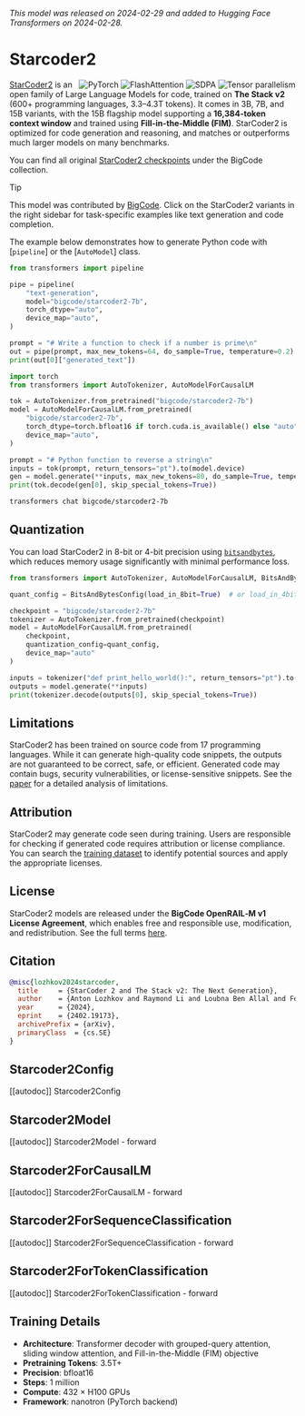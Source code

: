 <!--Copyright 2024 The HuggingFace Team. All rights reserved.

Licensed under the Apache License, Version 2.0 (the "License"); you may not use this file except in compliance with
the License. You may obtain a copy of the License at

http://www.apache.org/licenses/LICENSE-2.0

Unless required by applicable law or agreed to in writing, software distributed under the License is distributed on
an "AS IS" BASIS, WITHOUT WARRANTIES OR CONDITIONS OF ANY KIND, either express or implied. See the License for the
specific language governing permissions and limitations under the License.

⚠️ Note that this file is in Markdown but contain specific syntax for our doc-builder (similar to MDX) that may not be
rendered properly in your Markdown viewer.

-->
*This model was released on 2024-02-29 and added to Hugging Face Transformers on 2024-02-28.*

# Starcoder2

<div style="float: right;">
  <div class="flex flex-wrap space-x-1">
    <img alt="PyTorch" src="https://img.shields.io/badge/PyTorch-DE3412?style=flat&logo=pytorch&logoColor=white">
    <img alt="FlashAttention" src="https://img.shields.io/badge/%E2%9A%A1%EF%B8%8E%20FlashAttention-eae0c8?style=flat">
    <img alt="SDPA" src="https://img.shields.io/badge/SDPA-DE3412?style=flat&logo=pytorch&logoColor=white">
    <img alt="Tensor parallelism" src="https://img.shields.io/badge/Tensor%20parallelism-06b6d4?style=flat&logoColor=white">
  </div>
</div>

[StarCoder2](https://huggingface.co/papers/2402.19173) is an open family of Large Language Models for code, trained on **The Stack v2** (600+ programming languages, 3.3–4.3T tokens). It comes in 3B, 7B, and 15B variants, with the 15B flagship model supporting a **16,384-token context window** and trained using **Fill-in-the-Middle (FIM)**. StarCoder2 is optimized for code generation and reasoning, and matches or outperforms much larger models on many benchmarks.

You can find all original [StarCoder2 checkpoints](https://huggingface.co/collections/bigcode/starcoder2-65de6da6e87db3383572be1a) under the BigCode collection.

> [!TIP]
> This model was contributed by [BigCode](https://huggingface.co/bigcode).
> Click on the StarCoder2 variants in the right sidebar for task-specific examples like text generation and code completion.

The example below demonstrates how to generate Python code with [`pipeline`] or the [`AutoModel`] class.

<hfoptions id="usage">
<hfoption id="Pipeline">

```python
from transformers import pipeline

pipe = pipeline(
    "text-generation",
    model="bigcode/starcoder2-7b",
    torch_dtype="auto",
    device_map="auto",
)

prompt = "# Write a function to check if a number is prime\n"
out = pipe(prompt, max_new_tokens=64, do_sample=True, temperature=0.2)
print(out[0]["generated_text"])
```

</hfoption>
<hfoption id="AutoModel">

```python
import torch
from transformers import AutoTokenizer, AutoModelForCausalLM

tok = AutoTokenizer.from_pretrained("bigcode/starcoder2-7b")
model = AutoModelForCausalLM.from_pretrained(
    "bigcode/starcoder2-7b",
    torch_dtype=torch.bfloat16 if torch.cuda.is_available() else "auto",
    device_map="auto",
)

prompt = "# Python function to reverse a string\n"
inputs = tok(prompt, return_tensors="pt").to(model.device)
gen = model.generate(**inputs, max_new_tokens=80, do_sample=True, temperature=0.3)
print(tok.decode(gen[0], skip_special_tokens=True))
```

</hfoption>
<hfoption id="transformers-cli">

```bash
transformers chat bigcode/starcoder2-7b
```

</hfoption>
</hfoptions>

## Quantization

You can load StarCoder2 in 8-bit or 4-bit precision using [`bitsandbytes`](https://github.com/TimDettmers/bitsandbytes), which reduces memory usage significantly with minimal performance loss.

```python
from transformers import AutoTokenizer, AutoModelForCausalLM, BitsAndBytesConfig

quant_config = BitsAndBytesConfig(load_in_8bit=True)  # or load_in_4bit=True

checkpoint = "bigcode/starcoder2-7b"
tokenizer = AutoTokenizer.from_pretrained(checkpoint)
model = AutoModelForCausalLM.from_pretrained(
    checkpoint,
    quantization_config=quant_config,
    device_map="auto"
)

inputs = tokenizer("def print_hello_world():", return_tensors="pt").to("cuda")
outputs = model.generate(**inputs)
print(tokenizer.decode(outputs[0], skip_special_tokens=True))
```

## Limitations

StarCoder2 has been trained on source code from 17 programming languages. While it can generate high-quality code snippets, the outputs are not guaranteed to be correct, safe, or efficient. Generated code may contain bugs, security vulnerabilities, or license-sensitive snippets. See the [paper](https://huggingface.co/papers/2402.19173) for a detailed analysis of limitations.

## Attribution

StarCoder2 may generate code seen during training. Users are responsible for checking if generated code requires attribution or license compliance. You can search the [training dataset](https://huggingface.co/spaces/bigcode/the-stack-dedup) to identify potential sources and apply the appropriate licenses.

## License

StarCoder2 models are released under the **BigCode OpenRAIL‑M v1 License Agreement**, which enables free and responsible use, modification, and redistribution. See the full terms [here](https://huggingface.co/spaces/bigcode/bigcode-model-license-agreement).

## Citation

```bibtex
@misc{lozhkov2024starcoder,
  title     = {StarCoder 2 and The Stack v2: The Next Generation},
  author    = {Anton Lozhkov and Raymond Li and Loubna Ben Allal and Federico Cassano and Joel Lamy-Poirier and Nouamane Tazi and Ao Tang and Dmytro Pykhtar and Jiawei Liu and Yuxiang Wei and Tianyang Liu and Max Tian and Denis Kocetkov and Arthur Zucker and Younes Belkada and Zijian Wang and Qian Liu and Dmitry Abulkhanov and Indraneil Paul and Zhuang Li and Wen-Ding Li and Megan Risdal and Jia Li and Jian Zhu and Terry Yue Zhuo and Evgenii Zheltonozhskii and Nii Osae Osae Dade and Wenhao Yu and Lucas Krauß and Naman Jain and Yixuan Su and Xuanli He and Manan Dey and Edoardo Abati and Yekun Chai and Niklas Muennighoff and Xiangru Tang and Muhtasham Oblokulov and Christopher Akiki and Marc Marone and Chenghao Mou and Mayank Mishra and Alex Gu and Binyuan Hui and Tri Dao and Armel Zebaze and Olivier Dehaene and Nicolas Patry and Canwen Xu and Julian McAuley and Han Hu and Torsten Scholak and Sebastien Paquet and Jennifer Robinson and Carolyn Jane Anderson and Nicolas Chapados and Mostofa Patwary and Nima Tajbakhsh and Yacine Jernite and Carlos Muñoz Ferrandis and Lingming Zhang and Sean Hughes and Thomas Wolf and Arjun Guha and Leandro von Werra and Harm de Vries},
  year      = {2024},
  eprint    = {2402.19173},
  archivePrefix = {arXiv},
  primaryClass  = {cs.SE}
}
```

## Starcoder2Config

[[autodoc]] Starcoder2Config

## Starcoder2Model

[[autodoc]] Starcoder2Model
    - forward

## Starcoder2ForCausalLM

[[autodoc]] Starcoder2ForCausalLM
    - forward

## Starcoder2ForSequenceClassification

[[autodoc]] Starcoder2ForSequenceClassification
    - forward

## Starcoder2ForTokenClassification

[[autodoc]] Starcoder2ForTokenClassification
    - forward

## Training Details

- **Architecture**: Transformer decoder with grouped-query attention, sliding window attention, and Fill-in-the-Middle (FIM) objective
- **Pretraining Tokens**: 3.5T+
- **Precision**: bfloat16
- **Steps**: 1 million
- **Compute**: 432 × H100 GPUs
- **Framework**: nanotron (PyTorch backend)